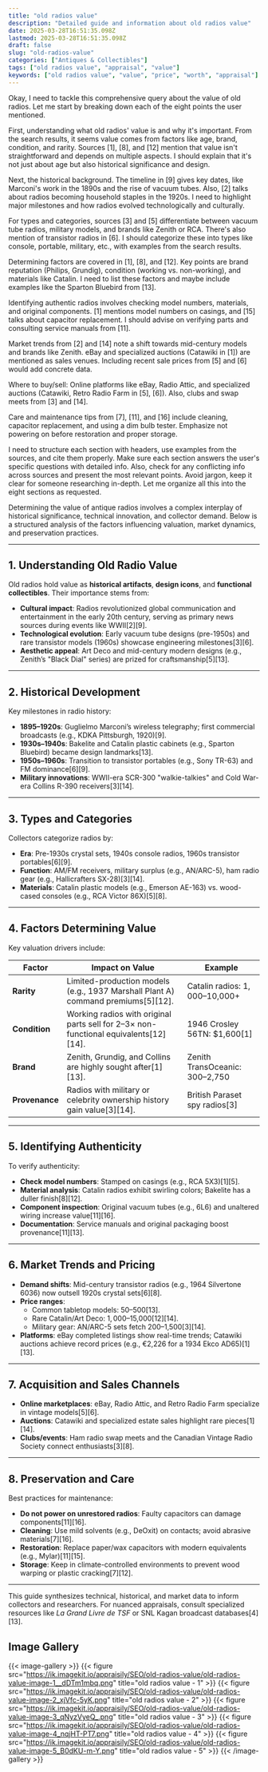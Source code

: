 ```yaml
---
title: "old radios value"
description: "Detailed guide and information about old radios value"
date: 2025-03-28T16:51:35.098Z
lastmod: 2025-03-28T16:51:35.098Z
draft: false
slug: "old-radios-value"
categories: ["Antiques & Collectibles"]
tags: ["old radios value", "appraisal", "value"]
keywords: ["old radios value", "value", "price", "worth", "appraisal"]
---
```


<think>
Okay, I need to tackle this comprehensive query about the value of old radios. Let me start by breaking down each of the eight points the user mentioned. 

First, understanding what old radios' value is and why it's important. From the search results, it seems value comes from factors like age, brand, condition, and rarity. Sources [1], [8], and [12] mention that value isn't straightforward and depends on multiple aspects. I should explain that it's not just about age but also historical significance and design.

Next, the historical background. The timeline in [9] gives key dates, like Marconi's work in the 1890s and the rise of vacuum tubes. Also, [2] talks about radios becoming household staples in the 1920s. I need to highlight major milestones and how radios evolved technologically and culturally.

For types and categories, sources [3] and [5] differentiate between vacuum tube radios, military models, and brands like Zenith or RCA. There's also mention of transistor radios in [6]. I should categorize these into types like console, portable, military, etc., with examples from the search results.

Determining factors are covered in [1], [8], and [12]. Key points are brand reputation (Philips, Grundig), condition (working vs. non-working), and materials like Catalin. I need to list these factors and maybe include examples like the Sparton Bluebird from [13].

Identifying authentic radios involves checking model numbers, materials, and original components. [1] mentions model numbers on casings, and [15] talks about capacitor replacement. I should advise on verifying parts and consulting service manuals from [11].

Market trends from [2] and [14] note a shift towards mid-century models and brands like Zenith. eBay and specialized auctions (Catawiki in [1]) are mentioned as sales venues. Including recent sale prices from [5] and [6] would add concrete data.

Where to buy/sell: Online platforms like eBay, Radio Attic, and specialized auctions (Catawiki, Retro Radio Farm in [5], [6]). Also, clubs and swap meets from [3] and [14].

Care and maintenance tips from [7], [11], and [16] include cleaning, capacitor replacement, and using a dim bulb tester. Emphasize not powering on before restoration and proper storage.

I need to structure each section with headers, use examples from the sources, and cite them properly. Make sure each section answers the user's specific questions with detailed info. Also, check for any conflicting info across sources and present the most relevant points. Avoid jargon, keep it clear for someone researching in-depth. Let me organize all this into the eight sections as requested.
</think>

Determining the value of antique radios involves a complex interplay of historical significance, technical innovation, and collector demand. Below is a structured analysis of the factors influencing valuation, market dynamics, and preservation practices.

---

## 1. **Understanding Old Radio Value**  
Old radios hold value as **historical artifacts**, **design icons**, and **functional collectibles**. Their importance stems from:  
- **Cultural impact**: Radios revolutionized global communication and entertainment in the early 20th century, serving as primary news sources during events like WWII[2][9].  
- **Technological evolution**: Early vacuum tube designs (pre-1950s) and rare transistor models (1960s) showcase engineering milestones[3][6].  
- **Aesthetic appeal**: Art Deco and mid-century modern designs (e.g., Zenith’s "Black Dial" series) are prized for craftsmanship[5][13].  

---

## 2. **Historical Development**  
Key milestones in radio history:  
- **1895–1920s**: Guglielmo Marconi’s wireless telegraphy; first commercial broadcasts (e.g., KDKA Pittsburgh, 1920)[9].  
- **1930s–1940s**: Bakelite and Catalin plastic cabinets (e.g., Sparton Bluebird) became design landmarks[13].  
- **1950s–1960s**: Transition to transistor portables (e.g., Sony TR-63) and FM dominance[6][9].  
- **Military innovations**: WWII-era SCR-300 "walkie-talkies" and Cold War-era Collins R-390 receivers[3][14].  

---

## 3. **Types and Categories**  
Collectors categorize radios by:  
- **Era**: Pre-1930s crystal sets, 1940s console radios, 1960s transistor portables[6][9].  
- **Function**: AM/FM receivers, military surplus (e.g., AN/ARC-5), ham radio gear (e.g., Hallicrafters SX-28)[3][14].  
- **Materials**: Catalin plastic models (e.g., Emerson AE-163) vs. wood-cased consoles (e.g., RCA Victor 86X)[5][8].  

---

## 4. **Factors Determining Value**  
Key valuation drivers include:  

| Factor             | Impact on Value                                                                 | Example                          |  
|---------------------|---------------------------------------------------------------------------------|----------------------------------|  
| **Rarity**          | Limited-production models (e.g., 1937 Marshall Plant A) command premiums[5][12]. | Catalin radios: $1,000–$10,000+ |  
| **Condition**       | Working radios with original parts sell for 2–3× non-functional equivalents[12][14]. | 1946 Crosley 56TN: $1,600[1]    |  
| **Brand**           | Zenith, Grundig, and Collins are highly sought after[1][13].                    | Zenith TransOceanic: $300–$2,750|  
| **Provenance**      | Radios with military or celebrity ownership history gain value[3][14].          | British Paraset spy radios[3]   |  

---

## 5. **Identifying Authenticity**  
To verify authenticity:  
- **Check model numbers**: Stamped on casings (e.g., RCA 5X3)[1][5].  
- **Material analysis**: Catalin radios exhibit swirling colors; Bakelite has a duller finish[8][12].  
- **Component inspection**: Original vacuum tubes (e.g., 6L6) and unaltered wiring increase value[11][16].  
- **Documentation**: Service manuals and original packaging boost provenance[11][13].  

---

## 6. **Market Trends and Pricing**  
- **Demand shifts**: Mid-century transistor radios (e.g., 1964 Silvertone 6036) now outsell 1920s crystal sets[6][8].  
- **Price ranges**:  
  - Common tabletop models: $50–$500[13].  
  - Rare Catalin/Art Deco: $1,000–$15,000[12][14].  
  - Military gear: AN/ARC-5 sets fetch $200–$1,500[3][14].  
- **Platforms**: eBay completed listings show real-time trends; Catawiki auctions achieve record prices (e.g., €2,226 for a 1934 Ekco AD65)[1][13].  

---

## 7. **Acquisition and Sales Channels**  
- **Online marketplaces**: eBay, Radio Attic, and Retro Radio Farm specialize in vintage models[5][6].  
- **Auctions**: Catawiki and specialized estate sales highlight rare pieces[1][14].  
- **Clubs/events**: Ham radio swap meets and the Canadian Vintage Radio Society connect enthusiasts[3][8].  

---

## 8. **Preservation and Care**  
Best practices for maintenance:  
- **Do not power on unrestored radios**: Faulty capacitors can damage components[11][16].  
- **Cleaning**: Use mild solvents (e.g., DeOxit) on contacts; avoid abrasive materials[7][16].  
- **Restoration**: Replace paper/wax capacitors with modern equivalents (e.g., Mylar)[11][15].  
- **Storage**: Keep in climate-controlled environments to prevent wood warping or plastic cracking[7][12].  

---

This guide synthesizes technical, historical, and market data to inform collectors and researchers. For nuanced appraisals, consult specialized resources like *La Grand Livre de TSF* or SNL Kagan broadcast databases[4][13].


## Image Gallery

{{< image-gallery >}}
  {{< figure src="https://ik.imagekit.io/appraisily/SEO/old-radios-value/old-radios-value-image-1__dDTm1mbq.png" title="old radios value - 1" >}}
  {{< figure src="https://ik.imagekit.io/appraisily/SEO/old-radios-value/old-radios-value-image-2_xjVfc-5yK.png" title="old radios value - 2" >}}
  {{< figure src="https://ik.imagekit.io/appraisily/SEO/old-radios-value/old-radios-value-image-3_qNyzVyeQ_.png" title="old radios value - 3" >}}
  {{< figure src="https://ik.imagekit.io/appraisily/SEO/old-radios-value/old-radios-value-image-4_nqjHT-PT7.png" title="old radios value - 4" >}}
  {{< figure src="https://ik.imagekit.io/appraisily/SEO/old-radios-value/old-radios-value-image-5_B0dKU-m-Y.png" title="old radios value - 5" >}}
{{< /image-gallery >}}

